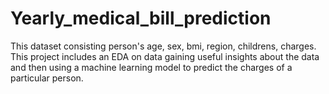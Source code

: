 # Yearly_medical_bill_prediction
This dataset consisting person's age, sex, bmi, region, childrens, charges. This project includes an EDA on data gaining useful insights about the data and then using a machine learning model to predict the charges of a particular person.
